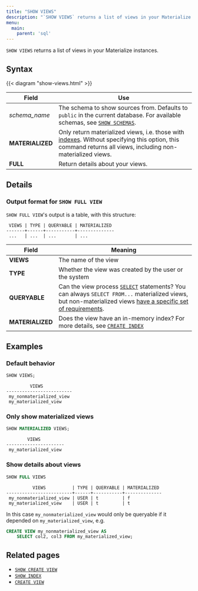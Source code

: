 ```yaml
---
title: "SHOW VIEWS"
description: "`SHOW VIEWS` returns a list of views in your Materialize instances."
menu:
  main:
    parent: 'sql'
---
```


`SHOW VIEWS` returns a list of views in your Materialize instances.

## Syntax

{{< diagram "show-views.html" >}}

Field | Use
------|-----
_schema&lowbar;name_ | The schema to show sources from. Defaults to `public` in the current database. For available schemas, see [`SHOW SCHEMAS`](../show-schemas).
**MATERIALIZED** | Only return materialized views, i.e. those with [indexes](../create-index). Without specifying this option, this command returns all views, including non-materialized views.
**FULL** | Return details about your views.

## Details

### Output format for `SHOW FULL VIEW`

`SHOW FULL VIEW`'s output is a table, with this structure:

```nofmt
 VIEWS | TYPE | QUERYABLE | MATERIALIZED
-------+------+-----------+--------------
 ...   | ...  | ...       | ...
```

Field | Meaning
------|--------
**VIEWS** | The name of the view
**TYPE** | Whether the view was created by the user or the system
**QUERYABLE** | Can the view process [`SELECT`](../select) statements? You can always `SELECT FROM...` materialized views, but non-materialized views [have a specific set of requirements](../create-view/#selecting-from-non-materialized-views).
**MATERIALIZED** | Does the view have an in-memory index? For more details, see [`CREATE INDEX`](../create-index)

## Examples

### Default behavior

```sql
SHOW VIEWS;
```
```nofmt
         VIEWS
-------------------------
 my_nonmaterialized_view
 my_materialized_view
```

### Only show materialized views

```sql
SHOW MATERIALIZED VIEWS;
```
```nofmt
        VIEWS
----------------------
 my_materialized_view
```

### Show details about views

```sql
SHOW FULL VIEWS
```
```nofmt
          VIEWS          | TYPE | QUERYABLE | MATERIALIZED
-------------------------+------+-----------+--------------
 my_nonmaterialized_view | USER | t         | f
 my_materialized_view    | USER | t         | t
```

In this case `my_nonmaterialized_view` would only be queryable if it depended on `my_materialized_view`, e.g.

```sql
CREATE VIEW my_nonmaterialized_view AS
    SELECT col2, col3 FROM my_materialized_view;
```

## Related pages

- [`SHOW CREATE VIEW`](../show-create-view)
- [`SHOW INDEX`](../show-index)
- [`CREATE VIEW`](../create-view)
